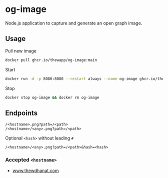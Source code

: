 # og-image

Node.js application to capture and generate an open graph image.

## Usage

Pull new image

```sh
docker pull ghcr.io/thewapp/og-image:main
```

Start

```sh
docker run -d -p 8080:8080 --restart always --name og-image ghcr.io/thewapp/og-image:main
```

Stop

```sh
docker stop og-image && docker rm og-image
```

## Endpoints

```
/<hostname>.png?path=/<path>
/<hostname>/<any>.png?path=/<path>
```

Optional `<hash>` without leading `#`

```
/<hostname>/<any>.png?path=/<path>&hash=<hash>
```

### Accepted `<hostname>`

- www.thewdhanat.com
